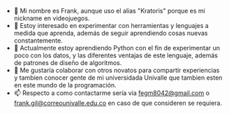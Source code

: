 - 👋 Mi nombre es Frank, aunque uso el alias "Kratoris" porque es mi nickname en videojuegos.
- 👀 Estoy interesado en experimentar con herramientas y lenguajes a medida que aprenda, además de seguir aprendiendo cosas nuevas constantemente.
- 🌱 Actualmente estoy aprendiendo Python con el fin de experimentar un poco con los datos, y las diferentes ventajas de este lenguaje, además de patrones de diseño de algoritmos.
- 💞️ Me gustaría colaborar con otros novatos para compartir experiencias y tambien conocer gente de mi universidada Univalle que tambien esten en este mundo de la programación.
- 📫 Respecto a como contactarme sería via fegm8042@gmail.com o frank.gil@correounivalle.edu.co en caso de que consideren se requiera.

<!---
Kratoris/Kratoris is a ✨ special ✨ repository because its `README.md` (this file) appears on your GitHub profile.
You can click the Preview link to take a look at your changes.
--->

